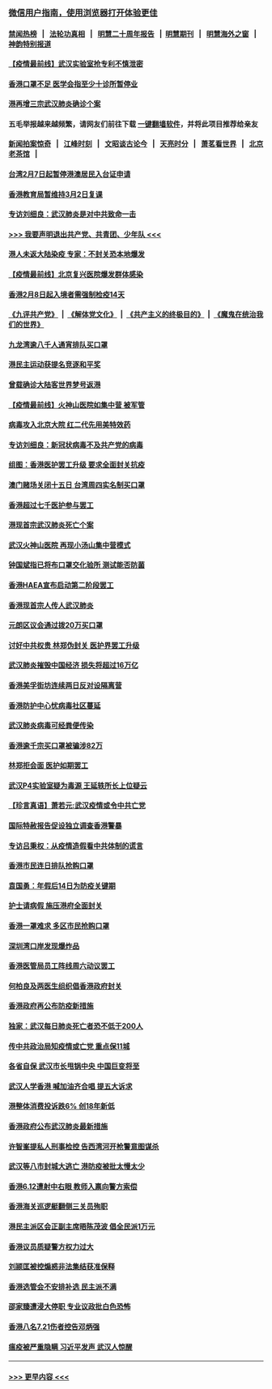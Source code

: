 ### [微信用户指南，使用浏览器打开体验更佳](https://github.com/gfw-breaker/banned-news1/blob/master/indexes/wechat-guide.md?t=0)
#### [禁闻热榜](热点新闻.md?t=0)  &nbsp;&nbsp;|&nbsp;&nbsp; [法轮功真相](https://github.com/gfw-breaker/truth/blob/master/README.md?t=0) &nbsp;&nbsp;|&nbsp;&nbsp; [明慧二十周年报告](https://github.com/gfw-breaker/mh-reports/blob/master/README.md?t=0) &nbsp;&nbsp;|&nbsp;&nbsp;[明慧期刊](https://github.com/gfw-breaker/mh-qikan) &nbsp;&nbsp;|&nbsp;&nbsp; [明慧海外之窗](https://github.com/gfw-breaker/mh-news/blob/master/README.md?t=0) &nbsp;&nbsp;|&nbsp;&nbsp; [神韵特别报道](https://github.com/gfw-breaker/mh-news/blob/master/shenyun.md?t=0)
#### [【疫情最前线】武汉实验室抢专利不慎泄密](../pages/nsc415/n11850310.md?t=02080033) 
#### [香港口罩不足 医学会指至少十诊所暂停业](../pages/nsc415/n11850301.md?t=02080033) 
#### [港再增三宗武汉肺炎确诊个案](../pages/nsc415/n11850328.md?t=02080033) 
#### 五毛举报越来越频繁，请网友们前往下载 [一键翻墙软件](https://github.com/gfw-breaker/ssr-accounts)，并将此项目推荐给亲友
#### [新闻拍案惊奇](https://github.com/gfw-breaker/banned-news1/blob/master/pages/link4.md) &nbsp;&nbsp;|&nbsp;&nbsp; [江峰时刻](https://github.com/gfw-breaker/banned-news1/blob/master/pages/link4.md) &nbsp;&nbsp;|&nbsp;&nbsp; [文昭谈古论今](https://github.com/gfw-breaker/banned-news1/blob/master/pages/link4.md) &nbsp;&nbsp;|&nbsp;&nbsp; [天亮时分](https://github.com/gfw-breaker/banned-news1/blob/master/pages/link4.md) &nbsp;&nbsp;|&nbsp;&nbsp; [萧茗看世界](https://github.com/gfw-breaker/banned-news1/blob/master/pages/link4.md) &nbsp;&nbsp;|&nbsp;&nbsp; [北京老茶馆](https://github.com/gfw-breaker/banned-news1/blob/master/pages/link4.md) &nbsp;&nbsp;|&nbsp;&nbsp; 
#### [台湾2月7日起暂停港澳居民入台证申请](../pages/nsc415/n11850304.md?t=02080033) 
#### [香港教育局暂维持3月2日复课](../pages/nsc415/n11850260.md?t=02080033) 
#### [专访刘细良：武汉肺炎是对中共致命一击](../pages/nsc415/n11849934.md?t=02080033) 
#### [>>> 我要声明退出共产党、共青团、少年队 <<<](https://github.com/begood0513/goodnews/blob/master/quit/letter.md) 
#### [港人未返大陆染疫 专家：不封关恐本地爆发](../pages/nsc415/n11848021.md?t=02080033) 
#### [【疫情最前线】北京复兴医院爆发群体感染](../pages/nsc415/n11847626.md?t=02080033) 
#### [香港2月8日起入境者需强制检疫14天](../pages/nsc415/n11847658.md?t=02080033) 
#### [《九评共产党》](https://github.com/begood0513/9ping.md/blob/master/README.md) &nbsp;|&nbsp; [《解体党文化》](../../../../jtdwh.md/blob/master/README.md)  &nbsp;|&nbsp; [《共产主义的终极目的》](../../../../gczydzjmd.md/blob/master/README.md) &nbsp;|&nbsp; [《魔鬼在统治我们的世界》](../../../../mgztzwmdsj.md/blob/master/README.md) 
#### [九龙湾逾八千人通宵排队买口罩](../pages/nsc415/n11847647.md?t=02080033) 
#### [港民主运动获提名竞逐和平奖](../pages/nsc415/n11847633.md?t=02080033) 
#### [曾载确诊大陆客世界梦号返港](../pages/nsc415/n11847608.md?t=02080033) 
#### [【疫情最前线】火神山医院如集中营 被军管](../pages/nsc415/n11847524.md?t=02080033) 
#### [病毒攻入北京大院 红二代先用美特效药](../pages/nsc415/n11847427.md?t=02080033) 
#### [专访刘细良：新冠状病毒不及共产党的病毒](../pages/nsc415/n11847164.md?t=02080033) 
#### [组图：香港医护罢工升级 要求全面封关抗疫](../pages/nsc415/n11844107.md?t=02080033) 
#### [澳门赌场关闭十五日 台湾周四实名制买口罩](../pages/nsc415/n11845083.md?t=02080033) 
#### [香港超过七千医护参与罢工](../pages/nsc415/n11845051.md?t=02080033) 
#### [港现首宗武汉肺炎死亡个案](../pages/nsc415/n11844998.md?t=02080033) 
#### [武汉火神山医院 再现小汤山集中营模式](../pages/nsc415/n11844763.md?t=02080033) 
#### [钟国斌指已将布口罩交化验所 测试能否防菌](../pages/nsc415/n11842783.md?t=02080033) 
#### [香港HAEA宣布启动第二阶段罢工](../pages/nsc415/n11842723.md?t=02080033) 
#### [香港现首宗人传人武汉肺炎](../pages/nsc415/n11842766.md?t=02080033) 
#### [元朗区议会通过拨20万买口罩](../pages/nsc415/n11842754.md?t=02080033) 
#### [讨好中共权贵 林郑伪封关 医护界罢工升级](../pages/nsc415/n11842359.md?t=02080033) 
#### [武汉肺炎摧毁中国经济 损失将超过16万亿](../pages/nsc415/n11839723.md?t=02080033) 
#### [香港美孚街坊连续两日反对设隔离营](../pages/nsc415/n11839962.md?t=02080033) 
#### [香港防护中心忧病毒社区蔓延](../pages/nsc415/n11839933.md?t=02080033) 
#### [武汉肺炎病毒可经粪便传染](../pages/nsc415/n11839939.md?t=02080033) 
#### [香港逾千宗买口罩被骗涉82万](../pages/nsc415/n11839914.md?t=02080033) 
#### [林郑拒会面 医护如期罢工](../pages/nsc415/n11839892.md?t=02080033) 
#### [武汉P4实验室疑为毒源 王延轶所长上位疑云](../pages/nsc415/n11835543.md?t=02080033) 
#### [【珍言真语】萧若元:武汉疫情或令中共亡党](../pages/nsc415/n11829394.md?t=02080033) 
#### [国际特赦报告促设独立调查香港警暴](../pages/nsc415/n11833845.md?t=02080033) 
#### [专访吕秉权：从疫情造假看中共体制的谎言](../pages/nsc415/n11833813.md?t=02080033) 
#### [香港市民连日排队抢购口罩](../pages/nsc415/n11833794.md?t=02080033) 
#### [袁国勇：年假后14日为防疫关键期](../pages/nsc415/n11831088.md?t=02080033) 
#### [护士请病假 施压港府全面封关](../pages/nsc415/n11831030.md?t=02080033) 
#### [香港一罩难求 多区市民抢购口罩](../pages/nsc415/n11831002.md?t=02080033) 
#### [深圳湾口岸发现爆炸品](../pages/nsc415/n11828802.md?t=02080033) 
#### [香港医管局员工阵线周六动议罢工](../pages/nsc415/n11828762.md?t=02080033) 
#### [何柏良及两医生组织倡香港政府封关](../pages/nsc415/n11828749.md?t=02080033) 
#### [香港政府再公布防疫新措施](../pages/nsc415/n11828716.md?t=02080033) 
#### [独家：武汉每日肺炎死亡者恐不低于200人](../pages/nsc415/n11828240.md?t=02080033) 
#### [传中共政治局知疫情或亡党 重点保11城](../pages/nsc415/n11828145.md?t=02080033) 
#### [各省自保 武汉市长甩锅中央 中国巨变将至](../pages/nsc415/n11828021.md?t=02080033) 
#### [武汉人学香港 喊加油齐合唱 提五大诉求](../pages/nsc415/n11827046.md?t=02080033) 
#### [港整体消费投诉跌6% 创18年新低](../pages/nsc415/n11817280.md?t=02080033) 
#### [香港政府公布武汉肺炎最新措施](../pages/nsc415/n11817152.md?t=02080033) 
#### [许智峯提私人刑事检控 告西湾河开枪警意图谋杀](../pages/nsc415/n11817132.md?t=02080033) 
#### [武汉等八市封城大逃亡 港防疫被批太慢太少](../pages/nsc415/n11817058.md?t=02080033) 
#### [香港6.12遭射中右眼 教师入禀向警方索偿](../pages/nsc415/n11814678.md?t=02080033) 
#### [香港海关巡逻艇翻侧三关员殉职](../pages/nsc415/n11814604.md?t=02080033) 
#### [港民主派区会正副主席晤陈茂波 倡全民派1万元](../pages/nsc415/n11814582.md?t=02080033) 
#### [香港议员质疑警方权力过大](../pages/nsc415/n11814560.md?t=02080033) 
#### [刘颕匡被控煽惑非法集结获准保释](../pages/nsc415/n11811727.md?t=02080033) 
#### [香港选管会不安排补选 民主派不满](../pages/nsc415/n11811691.md?t=02080033) 
#### [邵家臻遭浸大停职 专业议政批白色恐怖](../pages/nsc415/n11811670.md?t=02080033) 
#### [香港八名7.21伤者控告邓炳强](../pages/nsc415/n11811623.md?t=02080033) 
#### [瘟疫被严重隐瞒 习近平发声 武汉人惊醒](../pages/nsc415/n11811186.md?t=02080033) 

----
#### [ >>> 更早内容 <<< ](../indexes/nsc415-earlier.md)
